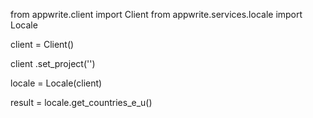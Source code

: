 from appwrite.client import Client
from appwrite.services.locale import Locale

client = Client()

client
    .set_project('')

locale = Locale(client)

result = locale.get_countries_e_u()

